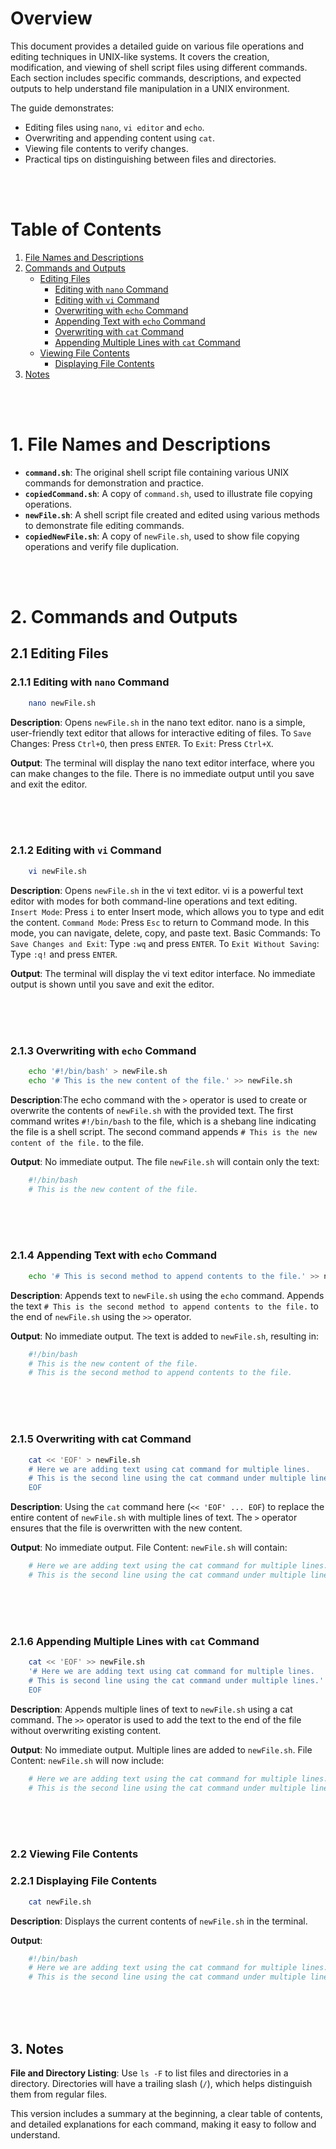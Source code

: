 # Overview

This document provides a detailed guide on various file operations and editing techniques in UNIX-like systems. It covers the creation, modification, and viewing of shell script files using different commands. Each section includes specific commands, descriptions, and expected outputs to help understand file manipulation in a UNIX environment.

The guide demonstrates:

- Editing files using `nano`, `vi editor` and `echo`.
- Overwriting and appending content using `cat`.
- Viewing file contents to verify changes.
- Practical tips on distinguishing between files and directories.

<br><br>

# Table of Contents

1. [File Names and Descriptions](#1-file-names-and-descriptions)
2. [Commands and Outputs](#2-commands-and-outputs)
   - [Editing Files](#21-editing-files)
     - [Editing with `nano` Command](#211-editing-with-nano-command)
     - [Editing with `vi` Command](#212-editing-with-vi-command)
     - [Overwriting with `echo` Command](#213-overwriting-with-echo-command)
     - [Appending Text with `echo` Command](#214-appending-text-with-echo-command)
     - [Overwriting with `cat` Command](#215-overwriting-with-cat-command)
     - [Appending Multiple Lines with `cat` Command](#216-appending-multiple-lines-with-cat-command)
   - [Viewing File Contents](#22-viewing-file-contents)
     - [Displaying File Contents](#221-displaying-file-contents)
3. [Notes](#3-notes)

<br><br>

# 1. File Names and Descriptions

- **`command.sh`**: The original shell script file containing various UNIX commands for demonstration and practice.
- **`copiedCommand.sh`**: A copy of `command.sh`, used to illustrate file copying operations.
- **`newFile.sh`**: A shell script file created and edited using various methods to demonstrate file editing commands.
- **`copiedNewFile.sh`**: A copy of `newFile.sh`, used to show file copying operations and verify file duplication.

<br><br>

# 2. Commands and Outputs

## 2.1 Editing Files

### 2.1.1 Editing with `nano` Command

```bash
    nano newFile.sh
```

**Description**: Opens `newFile.sh` in the nano text editor. nano is a simple, user-friendly text editor that allows for interactive editing of files.
To `Save` Changes: Press `Ctrl+O`, then press `ENTER`.
To `Exit`: Press `Ctrl+X`.

**Output**: The terminal will display the nano text editor interface, where you can make changes to the file. There is no immediate output until you save and exit the editor.

<br><br><br>

### 2.1.2 Editing with `vi` Command

```bash
    vi newFile.sh
```

**Description**: Opens `newFile.sh` in the vi text editor. vi is a powerful text editor with modes for both command-line operations and text editing.
`Insert Mode`: Press `i` to enter Insert mode, which allows you to type and edit the content.
`Command Mode`: Press `Esc` to return to Command mode. In this mode, you can navigate, delete, copy, and paste text.
Basic Commands:
To `Save Changes and Exit`: Type `:wq` and press `ENTER`.
To `Exit Without Saving`: Type `:q!` and press `ENTER`.

**Output**: The terminal will display the vi text editor interface. No immediate output is shown until you save and exit the editor.

<br><br><br>

### 2.1.3 Overwriting with `echo` Command

```bash
    echo '#!/bin/bash' > newFile.sh
    echo '# This is the new content of the file.' >> newFile.sh
```

**Description**:The echo command with the `>` operator is used to create or overwrite the contents of `newFile.sh` with the provided text.
The first command writes `#!/bin/bash` to the file, which is a shebang line indicating the file is a shell script.
The second command appends `# This is the new content of the file.` to the file.

**Output**: No immediate output. The file `newFile.sh` will contain only the text:

```bash
    #!/bin/bash
    # This is the new content of the file.
```

<br><br><br>

### 2.1.4 Appending Text with `echo` Command

```bash
    echo '# This is second method to append contents to the file.' >> newFile.sh
```

**Description**: Appends text to `newFile.sh` using the `echo` command. Appends the text `# This is the second method to append contents to the file.` to the end of `newFile.sh` using the `>>` operator.

**Output**: No immediate output. The text is added to `newFile.sh`, resulting in:

```bash
    #!/bin/bash
    # This is the new content of the file.
    # This is the second method to append contents to the file.
```

<br><br><br>

### 2.1.5 Overwriting with cat Command

```bash
    cat << 'EOF' > newFile.sh
    # Here we are adding text using cat command for multiple lines.
    # This is the second line using the cat command under multiple lines.
    EOF
```

**Description**: Using the `cat` command here (`<< 'EOF' ... EOF`) to replace the entire content of `newFile.sh` with multiple lines of text.
The `>` operator ensures that the file is overwritten with the new content.

**Output**: No immediate output. File Content: `newFile.sh` will contain:

```bash
    # Here we are adding text using the cat command for multiple lines.
    # This is the second line using the cat command under multiple lines.
```

<br><br><br>

### 2.1.6 Appending Multiple Lines with `cat` Command

```bash
    cat << 'EOF' >> newFile.sh
    '# Here we are adding text using cat command for multiple lines.
    # This is second line using the cat command under multiple lines.'
    EOF
```

**Description**: Appends multiple lines of text to `newFile.sh` using a cat command. The `>>` operator is used to add the text to the end of the file without overwriting existing content.

**Output**: No immediate output. Multiple lines are added to `newFile.sh`. File Content: `newFile.sh` will now include:

```bash
    # Here we are adding text using the cat command for multiple lines.
    # This is the second line using the cat command under multiple lines.
```

<br><br><br>

### 2.2 Viewing File Contents

### 2.2.1 Displaying File Contents

```bash
    cat newFile.sh
```

**Description**: Displays the current contents of `newFile.sh` in the terminal.

**Output**:

```bash
    #!/bin/bash
    # Here we are adding text using the cat command for multiple lines.
    # This is the second line using the cat command under multiple lines.
```

<br><br><br>

## 3. Notes

**File and Directory Listing**: Use `ls -F` to list files and directories in a directory. Directories will have a trailing slash (`/`), which helps distinguish them from regular files.

This version includes a summary at the beginning, a clear table of contents, and detailed explanations for each command, making it easy to follow and understand.
